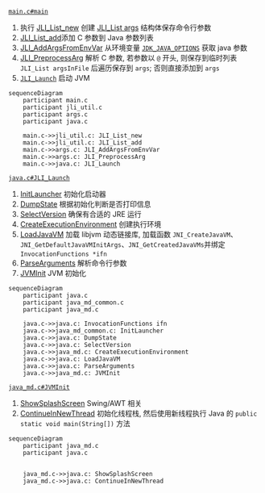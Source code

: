 [`main.c#main`](main.c)

1. 执行 [JLI_List_new](../libjli/jli_util.c) 创建 [JLI_List args](../libjli/jli_util.h) 结构体保存命令行参数
2. [JLI_List_add](../libjli/jli_util.c)添加 C 参数到 Java 参数列表
3. [JLI_AddArgsFromEnvVar](../libjli/args.c) 从环境变量 [`JDK_JAVA_OPTIONS`](../libjli/java.h) 获取 java 参数
4. [JLI_PreprocessArg](../libjli/args.c) 解析 C 参数, 若参数以 `@` 开头, 则保存到临时列表 `JLI_List argsInFile` 后遍历保存到 `args`; 否则直接添加到 `args`
5. [`JLI_Launch`](../libjli/java.c) 启动 JVM

```mermaid
sequenceDiagram
    participant main.c
    participant jli_util.c
    participant args.c
    participant java.c

    main.c->>jli_util.c: JLI_List_new
    main.c->>jli_util.c: JLI_List_add
    main.c->>args.c: JLI_AddArgsFromEnvVar
    main.c->>args.c: JLI_PreprocessArg
    main.c->>java.c: JLI_Launch
```

[`java.c#JLI_Launch`](../libjli/java.c)

1. [InitLauncher](../../../unix/native/libjli/java_md_common.c) 初始化启动器
2. [DumpState](../libjli/java.c) 根据初始化判断是否打印信息
3. [SelectVersion](../libjli/java.c) 确保有合适的 JRE 运行
4. [CreateExecutionEnvironment](../../../unix/native/libjli/java_md.c) 创建执行环境
5. [LoadJavaVM](../../../unix/native/libjli/java_md.c) 加载 libjvm 动态链接库, 加载函数 `JNI_CreateJavaVM`、`JNI_GetDefaultJavaVMInitArgs`、`JNI_GetCreatedJavaVMs`并绑定 `InvocationFunctions *ifn`
6. [ParseArguments](../libjli/java.c) 解析命令行参数
7. [JVMInit](../libjli/java.c) JVM 初始化

```mermaid
sequenceDiagram
    participant java.c
    participant java_md_common.c
    participant java_md.c

    java.c->>java.c: InvocationFunctions ifn
    java.c->>java_md_common.c: InitLauncher
    java.c->>java.c: DumpState
    java.c->>java.c: SelectVersion
    java.c->>java_md.c: CreateExecutionEnvironment
    java.c->>java.c: LoadJavaVM
    java.c->>java.c: ParseArguments
    java.c->>java_md.c: JVMInit
```

[`java_md.c#JVMInit`](../../../unix/native/libjli/java_md.c)

1. [ShowSplashScreen](../libjli/java.c) Swing/AWT 相关
2. [ContinueInNewThread](../libjli/java.c) 初始化线程栈, 然后使用新线程执行 Java 的 `public static void main(String[])` 方法

```mermaid
sequenceDiagram
    participant java_md.c
    participant java.c


    java_md.c->>java.c: ShowSplashScreen
    java_md.c->>java.c: ContinueInNewThread
```

